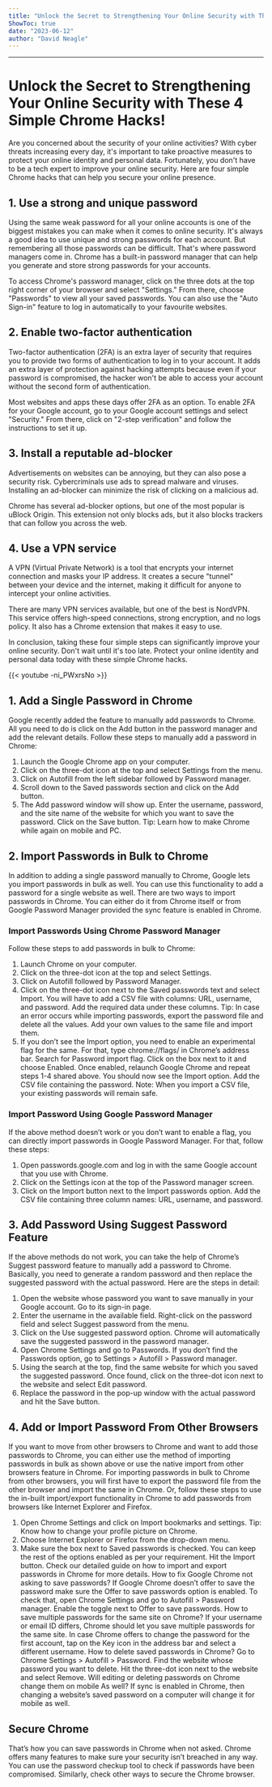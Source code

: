```yaml
---
title: "Unlock the Secret to Strengthening Your Online Security with These 4 Simple Chrome Hacks!"
ShowToc: true 
date: "2023-06-12"
author: "David Neagle"
---
```

*****
# Unlock the Secret to Strengthening Your Online Security with These 4 Simple Chrome Hacks! 

Are you concerned about the security of your online activities? With cyber threats increasing every day, it's important to take proactive measures to protect your online identity and personal data. Fortunately, you don't have to be a tech expert to improve your online security. Here are four simple Chrome hacks that can help you secure your online presence. 

## 1. Use a strong and unique password 

Using the same weak password for all your online accounts is one of the biggest mistakes you can make when it comes to online security. It's always a good idea to use unique and strong passwords for each account. But remembering all those passwords can be difficult. That's where password managers come in. Chrome has a built-in password manager that can help you generate and store strong passwords for your accounts. 

To access Chrome's password manager, click on the three dots at the top right corner of your browser and select "Settings." From there, choose "Passwords" to view all your saved passwords. You can also use the "Auto Sign-in" feature to log in automatically to your favourite websites. 

## 2. Enable two-factor authentication 

Two-factor authentication (2FA) is an extra layer of security that requires you to provide two forms of authentication to log in to your account. It adds an extra layer of protection against hacking attempts because even if your password is compromised, the hacker won't be able to access your account without the second form of authentication. 

Most websites and apps these days offer 2FA as an option. To enable 2FA for your Google account, go to your Google account settings and select "Security." From there, click on "2-step verification" and follow the instructions to set it up. 

## 3. Install a reputable ad-blocker 

Advertisements on websites can be annoying, but they can also pose a security risk. Cybercriminals use ads to spread malware and viruses. Installing an ad-blocker can minimize the risk of clicking on a malicious ad. 

Chrome has several ad-blocker options, but one of the most popular is uBlock Origin. This extension not only blocks ads, but it also blocks trackers that can follow you across the web. 

## 4. Use a VPN service 

A VPN (Virtual Private Network) is a tool that encrypts your internet connection and masks your IP address. It creates a secure "tunnel" between your device and the internet, making it difficult for anyone to intercept your online activities. 

There are many VPN services available, but one of the best is NordVPN. This service offers high-speed connections, strong encryption, and no logs policy. It also has a Chrome extension that makes it easy to use. 

In conclusion, taking these four simple steps can significantly improve your online security. Don't wait until it's too late. Protect your online identity and personal data today with these simple Chrome hacks.

{{< youtube -ni_PWxrsNo >}} 



## 1. Add a Single Password in Chrome


Google recently added the feature to manually add passwords to Chrome. All you need to do is click on the Add button in the password manager and add the relevant details.
Follow these steps to manually add a password in Chrome:
1. Launch the Google Chrome app on your computer.  
2. Click on the three-dot icon at the top and select Settings from the menu.
3. Click on Autofill from the left sidebar followed by Password manager.
4. Scroll down to the Saved passwords section and click on the Add button.
5. The Add password window will show up. Enter the username, password, and the site name of the website for which you want to save the password. Click on the Save button.
Tip: Learn how to make Chrome while again on mobile and PC. 

 
## 2. Import Passwords in Bulk to Chrome


In addition to adding a single password manually to Chrome, Google lets you import passwords in bulk as well. You can use this functionality to add a password for a single website as well. 
There are two ways to import passwords in Chrome. You can either do it from Chrome itself or from Google Password Manager provided the sync feature is enabled in Chrome.

 
### Import Passwords Using Chrome Password Manager


Follow these steps to add passwords in bulk to Chrome:
1. Launch Chrome on your computer.
2. Click on the three-dot icon at the top and select Settings.
3. Click on Autofill followed by Password Manager.
4. Click on the three-dot icon next to the Saved passwords text and select Import. You will have to add a CSV file with columns: URL, username, and password. Add the required data under these columns.
Tip: In case an error occurs while importing passwords, export the password file and delete all the values. Add your own values to the same file and import them.
5. If you don’t see the Import option, you need to enable an experimental flag for the same. For that, type chrome://flags/ in Chrome’s address bar. Search for Password import flag. Click on the box next to it and choose Enabled. Once enabled, relaunch Google Chrome and repeat steps 1-4 shared above. You should now see the Import option. Add the CSV file containing the password.
Note: When you import a CSV file, your existing passwords will remain safe.

 
### Import Password Using Google Password Manager


If the above method doesn’t work or you don’t want to enable a flag, you can directly import passwords in Google Password Manager. For that, follow these steps:
1. Open passwords.google.com and log in with the same Google account that you use with Chrome. 
2. Click on the Settings icon at the top of the Password manager screen.
3. Click on the Import button next to the Import passwords option. Add the CSV file containing three column names: URL, username, and password.

 
## 3. Add Password Using Suggest Password Feature


If the above methods do not work, you can take the help of Chrome’s Suggest password feature to manually add a password to Chrome. Basically, you need to generate a random password and then replace the suggested password with the actual password.
 Here are the steps in detail:
1. Open the website whose password you want to save manually in your Google account. Go to its sign-in page.
2. Enter the username in the available field. Right-click on the password field and select Suggest password from the menu.
3. Click on the Use suggested password option. Chrome will automatically save the suggested password in the password manager.
4. Open Chrome Settings and go to Passwords. If you don’t find the Passwords option, go to Settings > Autofill > Password manager. 
5. Using the search at the top, find the same website for which you saved the suggested password. Once found, click on the three-dot icon next to the website and select Edit password.
6. Replace the password in the pop-up window with the actual password and hit the Save button.

 
## 4. Add or Import Password From Other Browsers


If you want to move from other browsers to Chrome and want to add those passwords to Chrome, you can either use the method of importing passwords in bulk as shown above or use the native import from other browsers feature in Chrome. 
For importing passwords in bulk to Chrome from other browsers, you will first have to export the password file from the other browser and import the same in Chrome.
Or, follow these steps to use the in-built import/export functionality in Chrome to add passwords from browsers like Internet Explorer and Firefox.
1. Open Chrome Settings and click on Import bookmarks and settings.
Tip: Know how to change your profile picture on Chrome. 
2. Choose Internet Explorer or Firefox from the drop-down menu. 
3. Make sure the box next to Saved passwords is checked. You can keep the rest of the options enabled as per your requirement. Hit the Import button. Check our detailed guide on how to import and export passwords in Chrome for more details.
How to fix Google Chrome not asking to save passwords?
If Google Chrome doesn’t offer to save the password make sure the Offer to save passwords option is enabled. To check that, open Chrome Settings and go to Autofill > Password manager. Enable the toggle next to Offer to save passwords.
How to save multiple passwords for the same site on Chrome?
If your username or email ID differs, Chrome should let you save multiple passwords for the same site. In case Chrome offers to change the password for the first account, tap on the Key icon in the address bar and select a different username.
How to delete saved passwords in Chrome?
Go to Chrome Settings > Autofill > Password. Find the website whose password you want to delete. Hit the three-dot icon next to the website and select Remove.
Will editing or deleting passwords on Chrome change them on mobile As well?
If sync is enabled in Chrome, then changing a website’s saved password on a computer will change it for mobile as well.

 
## Secure Chrome


That’s how you can save passwords in Chrome when not asked. Chrome offers many features to make sure your security isn’t breached in any way. You can use the password checkup tool to check if passwords have been compromised. Similarly, check other ways to secure the Chrome browser.




